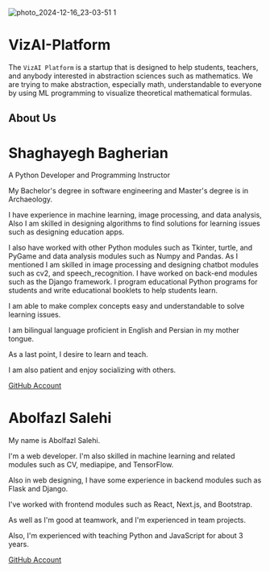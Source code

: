 
 
![photo_2024-12-16_23-03-51 1](https://github.com/user-attachments/assets/15756713-e015-404d-ba04-c5777e47c286)  
# VizAI-Platform

The ```VizAI Platform``` is a startup that is designed to help students, teachers, and anybody interested in abstraction sciences such as mathematics. We are trying to make abstraction, especially math, understandable to everyone by using ML programming to visualize theoretical mathematical formulas.


## About Us

# Shaghayegh Bagherian

A Python Developer and Programming Instructor 

My Bachelor's degree in software engineering and Master's degree is in Archaeology. 

I have experience in machine learning, image processing, and data analysis, Also I am skilled in designing algorithms to find solutions for learning issues such as designing education apps.

I also have worked with other Python modules such as Tkinter, turtle, and PyGame and data analysis modules such as Numpy and Pandas. As I mentioned I am skilled in image processing and designing chatbot modules such as cv2, and speech_recognition. I have worked on back-end modules such as the Django framework. I program educational Python programs for students and write educational booklets to help students learn.

I am able to make complex concepts easy and understandable to solve learning issues.

I am bilingual language proficient in English and Persian in my mother tongue.

As a last point, I desire to learn and teach.

I am also patient and enjoy socializing with others.

<a href="https://github.com/shaqayeq-B">GitHub Account</a>

# Abolfazl Salehi

My name is Abolfazl Salehi. 

I'm a web developer. I'm also skilled in machine learning and related modules such as CV, mediapipe, and TensorFlow.

Also in web designing, I have some experience in backend modules such as Flask and Django.

I've worked with frontend modules such as React, Next.js, and Bootstrap.

As well as I'm good at teamwork, and I'm experienced in team projects.

Also, I'm experienced with teaching Python and JavaScript for about 3 years.


<a href="https://github.com/abolfazlsli/">GitHub Account</a>


